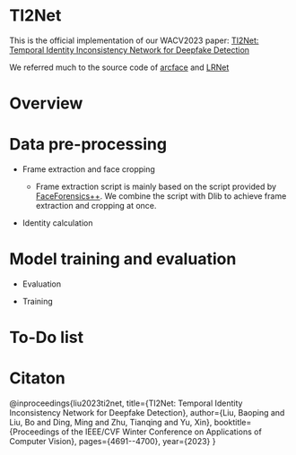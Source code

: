 # TI2Net
This is the official implementation of our WACV2023 paper: [TI2Net: Temporal Identity Inconsistency Network for Deepfake Detection](https://openaccess.thecvf.com/content/WACV2023/html/Liu_TI2Net_Temporal_Identity_Inconsistency_Network_for_Deepfake_Detection_WACV_2023_paper.html)

We referred much to the source code of [arcface](https://github.com/ronghuaiyang/arcface-pytorch/tree/master) and [LRNet](https://github.com/frederickszk/LRNet)


# Overview


# Data pre-processing
* Frame extraction and face cropping
  * Frame extraction script is mainly based on the script provided by [FaceForensics++](https://github.com/ondyari/FaceForensics). We combine the script with Dlib to achieve frame extraction and cropping at once.

* Identity calculation


# Model training and evaluation

* Evaluation

* Training



# To-Do list


# Citaton
@inproceedings{liu2023ti2net,
  title={TI2Net: Temporal Identity Inconsistency Network for Deepfake Detection},
  author={Liu, Baoping and Liu, Bo and Ding, Ming and Zhu, Tianqing and Yu, Xin},
  booktitle={Proceedings of the IEEE/CVF Winter Conference on Applications of Computer Vision},
  pages={4691--4700},
  year={2023}
}
